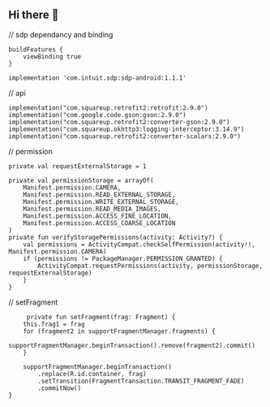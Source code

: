 ## Hi there 👋

// sdp dependancy and binding

    buildFeatures {
        viewBinding true
    }

    implementation 'com.intuit.sdp:sdp-android:1.1.1'


  // api
  
    implementation("com.squareup.retrofit2:retrofit:2.9.0")
    implementation("com.google.code.gson:gson:2.9.0")
    implementation("com.squareup.retrofit2:converter-gson:2.9.0")
    implementation("com.squareup.okhttp3:logging-interceptor:3.14.9")
    implementation("com.squareup.retrofit2:converter-scalars:2.9.0")

 // permission

    private val requestExternalStorage = 1

    private val permissionStorage = arrayOf(
        Manifest.permission.CAMERA,
        Manifest.permission.READ_EXTERNAL_STORAGE,
        Manifest.permission.WRITE_EXTERNAL_STORAGE,
        Manifest.permission.READ_MEDIA_IMAGES,
        Manifest.permission.ACCESS_FINE_LOCATION,
        Manifest.permission.ACCESS_COARSE_LOCATION
    )
    private fun verifyStoragePermissions(activity: Activity?) {
        val permissions = ActivityCompat.checkSelfPermission(activity!!, Manifest.permission.CAMERA)
        if (permissions != PackageManager.PERMISSION_GRANTED) {
            ActivityCompat.requestPermissions(activity, permissionStorage, requestExternalStorage)
        }
    }

// setFragment

         private fun setFragment(frag: Fragment) {
        this.frag1 = frag
        for (fragment2 in supportFragmentManager.fragments) {
            supportFragmentManager.beginTransaction().remove(fragment2).commit()
        }

        supportFragmentManager.beginTransaction()
            .replace(R.id.container, frag)
            .setTransition(FragmentTransaction.TRANSIT_FRAGMENT_FADE)
            .commitNow()
    }


    
<!--
**shrutimoradiya/shrutimoradiya** is a ✨ _special_ ✨ repository because its `README.md` (this file) appears on your GitHub profile.

Here are some ideas to get you started:

- 🔭 I’m currently working on ...
- 🌱 I’m currently learning ...
- 👯 I’m looking to collaborate on ...
- 🤔 I’m looking for help with ...
- 💬 Ask me about ...
- 📫 How to reach me: ...
- 😄 Pronouns: ...
- ⚡ Fun fact: ...
-->
